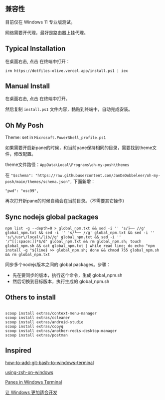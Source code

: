 ## 兼容性
目前仅在 Windows 11 专业版测试。

网络需要开代理，最好是路由器上挂代理。

## Typical Installation

在桌面右击, 点击 在终端中打开：

```
irm https://dotfiles-olive.vercel.app/install.ps1 | iex
```

## Manual Install

在桌面右击, 点击 在终端中打开。

然后复制 `install.ps1` 文件内容，黏贴到终端中，自动完成安装。

## Oh My Posh

Theme: set in `Microsoft.PowerShell_profile.ps1`

如果需要开启新pane的时候，和当前pane保持相同的目录，需要找到theme文件，修改配置。

theme文件路径：`AppData\Local\Programs\oh-my-posh\themes`

在 `"$schema": "https://raw.githubusercontent.com/JanDeDobbeleer/oh-my-posh/main/themes/schema.json",` 下面新增：

`"pwd": "osc99",`

再次打开新pane的时候自动会在当前目录。（不需要其它操作）



## Sync nodejs global packages

```
npm list -g --depth=0 > global_npm.txt && sed -i '' 's/├── //g' global_npm.txt && sed -i '' 's/└── //g' global_npm.txt && sed -i '' 's/\/usr\/local\/lib//g' global_npm.txt && sed -i '' '/^[[:space:]]*$/d' global_npm.txt && rm global_npm.sh; touch global_npm.sh && cat global_npm.txt | while read line; do echo "npm install -g "${line} >> global_npm.sh; done && chmod 755 global_npm.sh && rm global_npm.txt
```

同步多个nodejs版本之间的 global packages。步骤：

- 先在要同步的版本，执行这个命令，生成 global_npm.sh
- 然后切换到目标版本，执行生成的 global_npm.sh

## Others to install

```shell

scoop install extras/context-menu-manager
scoop install extras/ccleaner
scoop install extras/android-studio
scoop install extras/copyq
scoop install extras/another-redis-desktop-manager
scoop install extras/postman

```



## Inspired

[how-to-add-git-bash-to-windows-terminal](https://walterteng.com/how-to-add-git-bash-to-windows-terminal)

[using-zsh-on-windows](https://walterteng.com/using-zsh-on-windows)

[Panes in Windows Terminal](https://learn.microsoft.com/en-us/windows/terminal/panes)

[让 Windows 更加适合开发](https://blog.oldshensheep.com/note/lindows/)
